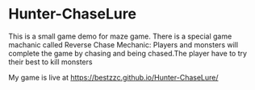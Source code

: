 # Hunter-ChaseLure
This is a small game demo for maze game. There is a special game machanic called Reverse Chase Mechanic: Players and monsters will complete the game by chasing and being chased.The player have to try their best to kill monsters

My game is live at https://bestzzc.github.io/Hunter-ChaseLure/
